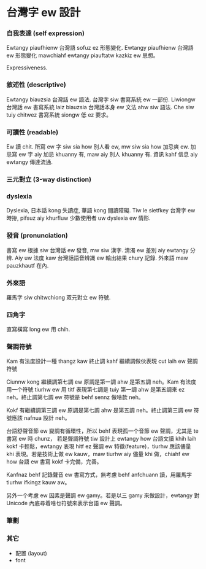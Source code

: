 # 台灣字 ew 設計

### 自我表達 (self expression)

Ewtangy piaufhienw 台灣語 sofuz ez 形態變化. Ewtangy piaufhienw 台灣語 ew 形態變化 mawchiahf ewtangy piauftatw kazkiz ew 思想。

Expressiveness.

### 敘述性 (descriptive)

Ewtangy biauzsia 台灣話 ew 語法. 台灣字 siw 書寫系統 ew 一部份. Liwiongw 台灣話 ew 書寫系統 laiz biauzsia 台灣話本身 ew 文法 ahw siw 語法. Che siw tuiy chitwez 書寫系統 siongw 低 ez 要求。

### 可讀性 (readable)

Ew 讀 chit. 所寫 ew 字 siw sia how 別人看 ew, mw siw sia how 加忌爽 ew. 加忌寫 ew 字 aiy 加忌 khuanny 有, maw aiy 別人 khuanny 有. 資訊 kahf 信息 aiy ewtangy 傳達流通.

### 三元對立 (3-way distinction)

### dyslexia

Dyslexia, 日本話 kong 失讀症, 華語 kong 閱讀障礙. Tiw le sietfkey 台灣字 ew 時拵, pifsuz aiy khurfluw 少數使用者 uw dyslexia ew 情形.

### 發音 (pronunciation)

書寫 ew 根據 siw 台灣話 ew 發音, mw siw 漢字. 清濁 ew 差別 aiy ewtangy 分辨. Aiy uw 法度 kaw 台灣話語音辨識 ew 輸出結果 chury 記錄. 外來語 maw pauzkhautf 在內.

### 外來語

羅馬字 siw chitwchiong 双元對立 ew 符號.

### 四角字

直寫橫寫 long ew 用 chih.

### 聲調符號

Kam 有法度設計一種 thangz kaw 終止調 kahf 繼續調做伙表現 cut laih ew 聲調符號

Ciunnw kong 繼續調第七調 ew 原調是第一調 ahw 是第五調 neh。Kam 有法度用一个符號 tiurhw ew 用 titf 表現第七調是 tuiy 第一調 ahw 是第五調來 ez neh。終止調第七調 ew 符號是 behf sennz 做啥款 neh。

Kokf 有繼續調第三調 ew 原調是第七調 ahw 是第五調 neh。終止調第三調 ew 符號應該 nafnua 設計 neh。

台語舒聲音節 ew 變調有循環性，所以 behf 表現孤一个音節 ew 聲調，尤其是 te 書寫 ew 時 chunz， 若是聲調符號 tiw 設計上 ewtangy how 台語文讀 khih laih kokf 卡輕鬆，ewtangy 表現 hitf ez 聲調 ew 特徵(feature)，tiurhw 應該儘量 khi 表現。若是技術上做 ew kauw，maw tiurhw aiy 儘量 khi 做，chiahf ew how 台語 ew 書寫 kokf 卡完備，完善。

Kanfnaz behf 記錄聲音 ew 書寫方式，無考慮 behf anfchuann 讀，用羅馬字 tiurhw ifkingz kauw aw。

另外一个考慮 ew 因素是聲調 ew gamy。若是以三 gamy 來做設計，ewtangy 對 Unicode 內底尋着啥乜符號來表示台語 ew 聲調。

### 筆劃

### 其它

* 配置 (layout)
* font
